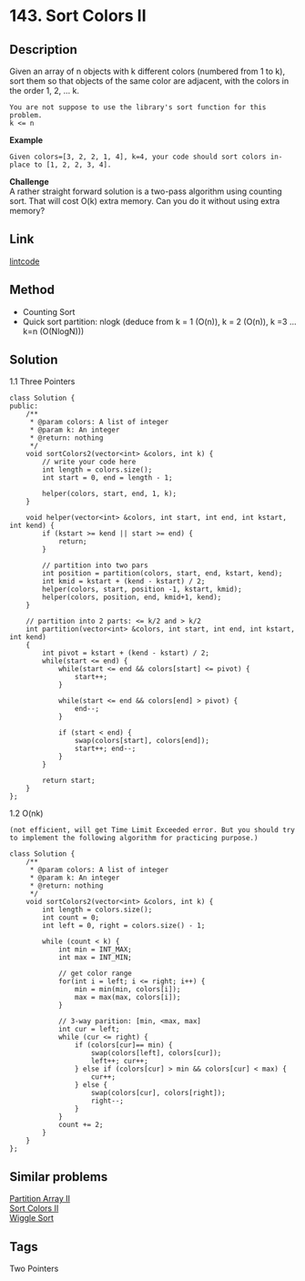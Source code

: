 # 143. Sort Colors II

## Description

Given an array of n objects with k different colors (numbered from 1 to k), sort them so that objects of the same color are adjacent, with the colors in the order 1, 2, ... k.

```
You are not suppose to use the library's sort function for this problem.
k <= n
```
**Example**
```
Given colors=[3, 2, 2, 1, 4], k=4, your code should sort colors in-place to [1, 2, 2, 3, 4].
```
**Challenge**  
A rather straight forward solution is a two-pass algorithm using counting sort. That will cost O(k) extra memory. Can you do it without using extra memory?

## Link
[lintcode](https://www.lintcode.com/problem/sort-colors-ii/)

## Method
* Counting Sort 
* Quick sort partition: nlogk (deduce from k = 1 (O(n)), k = 2 (O(n)), k =3 ... k=n (O(NlogN)))

## Solution
1.1 Three Pointers
~~~
class Solution {
public:
    /**
     * @param colors: A list of integer
     * @param k: An integer
     * @return: nothing
     */
    void sortColors2(vector<int> &colors, int k) {
        // write your code here
        int length = colors.size();
        int start = 0, end = length - 1;

        helper(colors, start, end, 1, k);
    }
    
    void helper(vector<int> &colors, int start, int end, int kstart, int kend) {
        if (kstart >= kend || start >= end) {
            return;
        }
        
        // partition into two pars
        int position = partition(colors, start, end, kstart, kend);
        int kmid = kstart + (kend - kstart) / 2;
        helper(colors, start, position -1, kstart, kmid);
        helper(colors, position, end, kmid+1, kend);
    }

    // partition into 2 parts: <= k/2 and > k/2    
    int partition(vector<int> &colors, int start, int end, int kstart, int kend)
    {
        int pivot = kstart + (kend - kstart) / 2;
        while(start <= end) {
            while(start <= end && colors[start] <= pivot) {
                start++;
            }
            
            while(start <= end && colors[end] > pivot) {
                end--;
            }
            
            if (start < end) {
                swap(colors[start], colors[end]);
                start++; end--;
            }
        }
        
        return start;
    }
};
~~~

1.2 O(nk)
```   
(not efficient, will get Time Limit Exceeded error. But you should try to implement the following algorithm for practicing purpose.)
```
~~~
class Solution {
    /**
     * @param colors: A list of integer
     * @param k: An integer
     * @return: nothing
     */
    void sortColors2(vector<int> &colors, int k) {
        int length = colors.size();
        int count = 0;
        int left = 0, right = colors.size() - 1;

        while (count < k) {
            int min = INT_MAX;
            int max = INT_MIN;
            
            // get color range
            for(int i = left; i <= right; i++) {
                min = min(min, colors[i]);
                max = max(max, colors[i]);
            }
            
            // 3-way parition: [min, <max, max]
            int cur = left;
            while (cur <= right) {
                if (colors[cur]== min) {
                    swap(colors[left], colors[cur]);
                    left++; cur++;
                } else if (colors[cur] > min && colors[cur] < max) {
                    cur++;
                } else {
                    swap(colors[cur], colors[right]);
                    right--;
                }
            }
            count += 2;
        }
    }
};
~~~
## Similar problems
[Partition Array II](https://lintcode.com/problem/two-sum/)  
[Sort Colors II](https://lintcode.com/problem/two-sum-input-array-is-sorted/)   
[Wiggle Sort](https://lintcode.com/problem/two-sum-less-than-or-equal-to-target/)  

## Tags
Two Pointers  